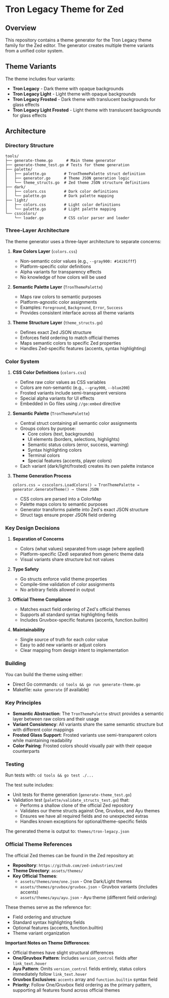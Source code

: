 # Tron Legacy Theme for Zed

## Overview

This repository contains a theme generator for the Tron Legacy theme family for the Zed editor. The generator creates multiple theme variants from a unified color system.

## Theme Variants

The theme includes four variants:
- **Tron Legacy** - Dark theme with opaque backgrounds
- **Tron Legacy Light** - Light theme with opaque backgrounds
- **Tron Legacy Frosted** - Dark theme with translucent backgrounds for glass effects
- **Tron Legacy Light Frosted** - Light theme with translucent backgrounds for glass effects

## Architecture

### Directory Structure
```
tools/
├── generate-theme.go      # Main theme generator
├── generate-theme_test.go # Tests for theme generation
├── palette/
│   ├── palette.go        # TronThemePalette struct definition
│   ├── generator.go      # Theme JSON generation logic
│   └── theme_structs.go  # Zed theme JSON structure definitions
├── dark/
│   ├── colors.css        # Dark color definitions
│   └── palette.go        # Dark palette mapping
├── light/
│   ├── colors.css        # Light color definitions
│   └── palette.go        # Light palette mapping
└── csscolors/
    └── loader.go         # CSS color parser and loader
```

### Three-Layer Architecture

The theme generator uses a three-layer architecture to separate concerns:

1. **Raw Colors Layer** (`colors.css`)
   - Non-semantic color values (e.g., `--gray900: #14191fff`)
   - Platform-specific color definitions
   - Alpha variants for transparency effects
   - No knowledge of how colors will be used

2. **Semantic Palette Layer** (`TronThemePalette`)
   - Maps raw colors to semantic purposes
   - Platform-agnostic color assignments
   - Examples: `Foreground`, `Background`, `Error`, `Success`
   - Provides consistent interface across all theme variants

3. **Theme Structure Layer** (`theme_structs.go`)
   - Defines exact Zed JSON structure
   - Enforces field ordering to match official themes
   - Maps semantic colors to specific Zed properties
   - Handles Zed-specific features (accents, syntax highlighting)

### Color System

1. **CSS Color Definitions** (`colors.css`)
   - Define raw color values as CSS variables
   - Colors are non-semantic (e.g., `--gray900`, `--blue200`)
   - Frosted variants include semi-transparent versions
   - Special alpha variants for UI effects
   - Embedded in Go files using `//go:embed` directive

2. **Semantic Palette** (`TronThemePalette`)
   - Central struct containing all semantic color assignments
   - Groups colors by purpose:
     - Core colors (text, backgrounds)
     - UI elements (borders, selections, highlights)
     - Semantic status colors (error, success, warning)
     - Syntax highlighting colors
     - Terminal colors
     - Special features (accents, player colors)
   - Each variant (dark/light/frosted) creates its own palette instance

3. **Theme Generation Process**
   ```
   colors.css → csscolors.LoadColors() → TronThemePalette → generator.GenerateTheme() → theme JSON
   ```
   - CSS colors are parsed into a ColorMap
   - Palette maps colors to semantic purposes
   - Generator transforms palette into Zed's exact JSON structure
   - Struct tags ensure proper JSON field ordering

### Key Design Decisions

1. **Separation of Concerns**
   - Colors (what values) separated from usage (where applied)
   - Platform-specific (Zed) separated from generic theme data
   - Visual variants share structure but not values

2. **Type Safety**
   - Go structs enforce valid theme properties
   - Compile-time validation of color assignments
   - No arbitrary fields allowed in output

3. **Official Theme Compliance**
   - Matches exact field ordering of Zed's official themes
   - Supports all standard syntax highlighting fields
   - Includes Gruvbox-specific features (accents, function.builtin)

4. **Maintainability**
   - Single source of truth for each color value
   - Easy to add new variants or adjust colors
   - Clear mapping from design intent to implementation

### Building

You can build the theme using either:
- Direct Go commands: `cd tools && go run generate-theme.go`
- Makefile: `make generate` (if available)

### Key Principles

- **Semantic Abstraction**: The `TronThemePalette` struct provides a semantic layer between raw colors and their usage
- **Variant Consistency**: All variants share the same semantic structure but with different color mappings
- **Frosted Glass Support**: Frosted variants use semi-transparent colors while maintaining readability
- **Color Pairing**: Frosted colors should visually pair with their opaque counterparts

### Testing

Run tests with: `cd tools && go test ./...`

The test suite includes:
- Unit tests for theme generation (`generate-theme_test.go`)
- Validation test (`palette/validate_structs_test.go`) that:
  - Performs a shallow clone of the official Zed repository
  - Validates our theme structs against One, Gruvbox, and Ayu themes
  - Ensures we have all required fields and no unexpected extras
  - Handles known exceptions for optional/theme-specific fields

The generated theme is output to: `themes/tron-legacy.json`

### Official Theme References

The official Zed themes can be found in the Zed repository at:
- **Repository**: `https://github.com/zed-industries/zed`
- **Theme Directory**: `assets/themes/`
- **Key Official Themes**:
  - `assets/themes/one/one.json` - One Dark/Light themes
  - `assets/themes/gruvbox/gruvbox.json` - Gruvbox variants (includes accents)
  - `assets/themes/ayu/ayu.json` - Ayu theme (different field ordering)

These themes serve as the reference for:
- Field ordering and structure
- Standard syntax highlighting fields
- Optional features (accents, function.builtin)
- Theme variant organization

**Important Notes on Theme Differences**:
- Official themes have slight structural differences
- **One/Gruvbox Pattern**: Includes `version_control` fields after `link_text.hover`
- **Ayu Pattern**: Omits `version_control` fields entirely, status colors immediately follow `link_text.hover`
- **Gruvbox Exclusives**: `accents` array and `function.builtin` syntax field
- **Priority**: Follow One/Gruvbox field ordering as the primary pattern, supporting all features found across official themes
